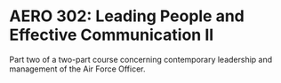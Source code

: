 # AERO 302: Leading People and Effective Communication II

Part two of a two-part course concerning contemporary leadership and management of the Air Force Officer.
